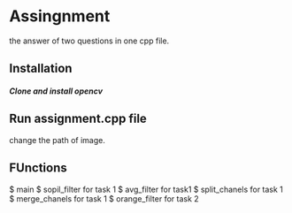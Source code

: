 # Assingnment
the answer of two questions in one cpp file.

## Installation
##### Clone and install opencv

## Run assignment.cpp file
change the path of image.

## FUnctions
  $ main
  $ sopil_filter for task 1
  $ avg_filter for task1
  $ split_chanels for task 1
  $ merge_chanels for task 1
  $ orange_filter for task 2

